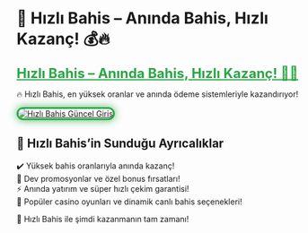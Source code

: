 # 🎯 Hızlı Bahis – Anında Bahis, Hızlı Kazanç! 💰🔥  

<a href="https://cutt.ly/HizliLink" title="Hızlı Bahis Güncel Giriş" style="color: #28a745; font-size: 24px; font-weight: bold;">Hızlı Bahis – Anında Bahis, Hızlı Kazanç! 🎰💎</a>  

🔥 Hızlı Bahis, en yüksek oranlar ve anında ödeme sistemleriyle kazandırıyor!  

<a href="https://cutt.ly/HizliLink" title="Hızlı Bahis Güncel Giriş">  
<img src="https://i.ibb.co/BtMhhf6/g-venligiris.jpg" alt="Hızlı Bahis Güncel Giriş" style="max-width: 100%; border: 3px solid #28a745; border-radius: 15px; box-shadow: 0px 0px 15px rgba(40, 167, 69, 0.8);">  
</a>  

## 🚀 Hızlı Bahis’in Sunduğu Ayrıcalıklar  
✔️ Yüksek bahis oranlarıyla anında kazanç!  
🎁 Dev promosyonlar ve özel bonus fırsatları!  
⚡️ Anında yatırım ve süper hızlı çekim garantisi!  
🎲 Popüler casino oyunları ve dinamik canlı bahis seçenekleri!  

💎 Hızlı Bahis ile şimdi kazanmanın tam zamanı!
